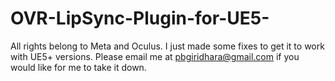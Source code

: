 # OVR-LipSync-Plugin-for-UE5-

All rights belong to Meta and Oculus. I just made some fixes to get it to work with UE5+ versions. Please email me at pbgiridhara@gmail.com if you would like for me to take it down.
